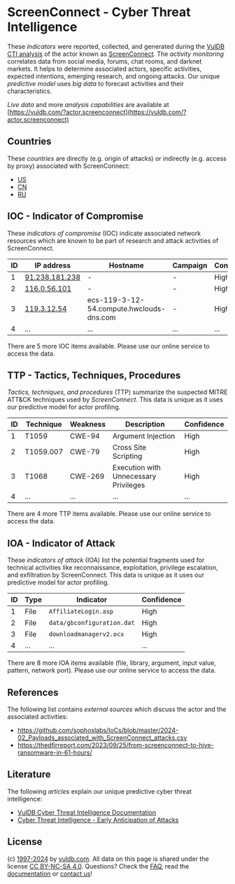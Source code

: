 # ScreenConnect - Cyber Threat Intelligence

These _indicators_ were reported, collected, and generated during the [VulDB CTI analysis](https://vuldb.com/?kb.cti) of the actor known as [ScreenConnect](https://vuldb.com/?actor.screenconnect). The _activity monitoring_ correlates data from social media, forums, chat rooms, and darknet markets. It helps to determine associated actors, specific activities, expected intentions, emerging research, and ongoing attacks. Our unique _predictive model_ uses _big data_ to forecast activities and their characteristics.

_Live data_ and more _analysis capabilities_ are available at [https://vuldb.com/?actor.screenconnect](https://vuldb.com/?actor.screenconnect)

## Countries

These _countries_ are directly (e.g. origin of attacks) or indirectly (e.g. access by proxy) associated with ScreenConnect:

* [US](https://vuldb.com/?country.us)
* [CN](https://vuldb.com/?country.cn)
* [RU](https://vuldb.com/?country.ru)

## IOC - Indicator of Compromise

These _indicators of compromise_ (IOC) indicate associated network resources which are known to be part of research and attack activities of ScreenConnect.

ID | IP address | Hostname | Campaign | Confidence
-- | ---------- | -------- | -------- | ----------
1 | [91.238.181.238](https://vuldb.com/?ip.91.238.181.238) | - | - | High
2 | [116.0.56.101](https://vuldb.com/?ip.116.0.56.101) | - | - | High
3 | [119.3.12.54](https://vuldb.com/?ip.119.3.12.54) | ecs-119-3-12-54.compute.hwclouds-dns.com | - | High
4 | ... | ... | ... | ...

There are 5 more IOC items available. Please use our online service to access the data.

## TTP - Tactics, Techniques, Procedures

_Tactics, techniques, and procedures_ (TTP) summarize the suspected MITRE ATT&CK techniques used by _ScreenConnect_. This data is unique as it uses our predictive model for actor profiling.

ID | Technique | Weakness | Description | Confidence
-- | --------- | -------- | ----------- | ----------
1 | T1059 | CWE-94 | Argument Injection | High
2 | T1059.007 | CWE-79 | Cross Site Scripting | High
3 | T1068 | CWE-269 | Execution with Unnecessary Privileges | High
4 | ... | ... | ... | ...

There are 4 more TTP items available. Please use our online service to access the data.

## IOA - Indicator of Attack

These _indicators of attack_ (IOA) list the potential fragments used for technical activities like reconnaissance, exploitation, privilege escalation, and exfiltration by ScreenConnect. This data is unique as it uses our predictive model for actor profiling.

ID | Type | Indicator | Confidence
-- | ---- | --------- | ----------
1 | File | `AffiliateLogin.asp` | High
2 | File | `data/gbconfiguration.dat` | High
3 | File | `downloadmanagerv2.ocx` | High
4 | ... | ... | ...

There are 8 more IOA items available (file, library, argument, input value, pattern, network port). Please use our online service to access the data.

## References

The following list contains _external sources_ which discuss the actor and the associated activities:

* https://github.com/sophoslabs/IoCs/blob/master/2024-02_Payloads_associated_with_ScreenConnect_attacks.csv
* https://thedfirreport.com/2023/09/25/from-screenconnect-to-hive-ransomware-in-61-hours/

## Literature

The following _articles_ explain our unique predictive cyber threat intelligence:

* [VulDB Cyber Threat Intelligence Documentation](https://vuldb.com/?kb.cti)
* [Cyber Threat Intelligence - Early Anticipation of Attacks](https://www.scip.ch/en/?labs.20201022)

## License

(c) [1997-2024](https://vuldb.com/?kb.changelog) by [vuldb.com](https://vuldb.com/?kb.about). All data on this page is shared under the license [CC BY-NC-SA 4.0](https://creativecommons.org/licenses/by-nc-sa/4.0/). Questions? Check the [FAQ](https://vuldb.com/?kb.faq), read the [documentation](https://vuldb.com/?kb) or [contact us](https://vuldb.com/?contact)!
